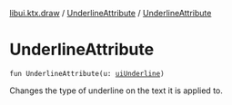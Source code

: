 [libui.ktx.draw](../README.md) / [UnderlineAttribute](README.md) / [UnderlineAttribute](-underline-attribute.md)

# UnderlineAttribute

`fun UnderlineAttribute(u: `[`uiUnderline`](../../libui/ui-underline.md)`)`

Changes the type of underline on the text it is applied to.
